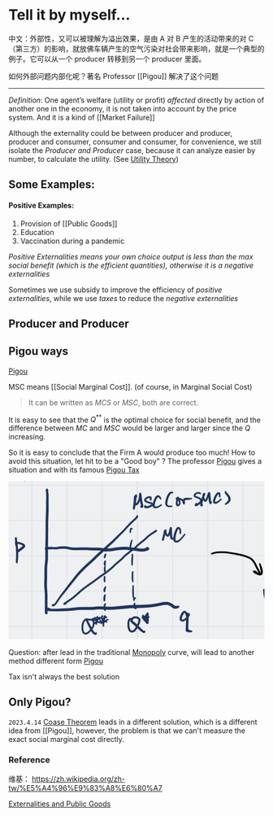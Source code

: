 
# Tell it by myself...

中文：外部性，又可以被理解为溢出效果，是由 A 对 B 产生的活动带来的对 C（第三方）的影响，就放佛车辆产生的空气污染对社会带来影响，就是一个典型的例子。它可以从一个 producer 转移到另一个 producer 里面。

如何外部问题内部化呢？著名 Professor [[Pigou]] 解决了这个问题

---

*Definition*: 
One agent’s welfare (utility or profit) *affected* directly by action of another one in the economy, it is not taken into account by the price system. And it is a kind of [[Market Failure]] 

Although the externality could be between producer and producer, producer and consumer, consumer and consumer, for convenience, we still isolate the *Producer and Producer* case, because it can analyze easier by number, to calculate the utility. (See [Utility Theory](Utility%20Theory.md))

## Some  Examples:

#### Positive Examples:

1. Provision of [[Public Goods]]
2. Education
3. Vaccination during a pandemic

*Positive Externalities means your own choice output is less than the max social benefit (which is the efficient quantities), otherwise it is a negative externalities*

Sometimes we use subsidy to improve the efficiency of *positive externalities*, while we use *taxes* to reduce the *negative externalities*


## Producer and Producer

## Pigou ways

[Pigou](Pigou.md)

MSC means [[Social Marginal Cost]]. (of course, in Marginal Social Cost) 

> It can be written as $MCS$ or $MSC$, both are correct.

It is easy to see that the $Q^{**}$ is the optimal choice for social benefit, and the difference between $MC$ and $MSC$ would be larger and larger since the $Q$ increasing.

So it is easy to conclude that the Firm A would produce too much! How to avoid this situation, let hit to be a "Good boy" ? The professor [Pigou](Pigou.md) gives  a situation and with its famous [Pigou Tax](Pigou%20Tax.md)

![|500](IMG_0923.jpg)

Question: after lead in the traditional [Monopoly](Monopoly.md) curve, will lead to another method different form [Pigou](Pigou.md)

Tax isn't always the best solution

## Only Pigou?

`2023.4.14` [Coase Theorem](Coase%20Theorem.md) leads in a different solution, which is a different idea from [[Pigou]], however, the problem is that we can't measure the exact social marginal cost directly. 

### Reference


维基： https://zh.wikipedia.org/zh-tw/%E5%A4%96%E9%83%A8%E6%80%A7

[Externalities and Public Goods](Externalities%20and%20Public%20Goods.md)





